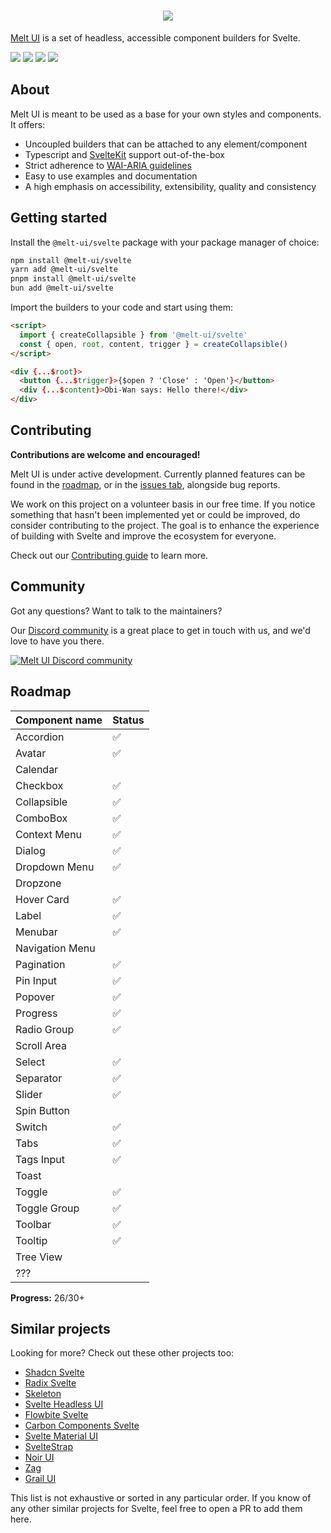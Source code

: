 <h1 align="center">
 <img align="center" src="https://raw.githubusercontent.com/melt-ui/melt-ui/main/static/banner.png"  />
</h1>

[Melt UI](https://www.melt-ui.com/) is a set of headless, accessible component builders for Svelte.

[![](https://img.shields.io/npm/v/@melt-ui/svelte?style=flat-square)](https://www.npmjs.com/package/@melt-ui/svelte)
[![](https://img.shields.io/github/actions/workflow/status/melt-ui/melt-ui/ci.yaml?style=flat-square)](https://github.com/melt-ui/melt-ui/actions/workflows/ci.yaml)
![](https://img.shields.io/github/license/melt-ui/melt-ui?style=flat-square)
[![](https://dcbadge.vercel.app/api/server/2QDjZkYunf?style=flat-square)](https://discord.gg/2QDjZkYunf)

## About

Melt UI is meant to be used as a base for your own styles and components. It offers:

- Uncoupled builders that can be attached to any element/component
- Typescript and [SvelteKit](https://kit.svelte.dev/) support out-of-the-box
- Strict adherence to [WAI-ARIA guidelines](https://www.w3.org/WAI/ARIA/apg/)
- Easy to use examples and documentation
- A high emphasis on accessibility, extensibility, quality and consistency

## Getting started

Install the `@melt-ui/svelte` package with your package manager of choice:

```sh
npm install @melt-ui/svelte
yarn add @melt-ui/svelte
pnpm install @melt-ui/svelte
bun add @melt-ui/svelte
```

Import the builders to your code and start using them:

```html
<script>
  import { createCollapsible } from '@melt-ui/svelte'
  const { open, root, content, trigger } = createCollapsible()
</script>

<div {...$root}>
  <button {...$trigger}>{$open ? 'Close' : 'Open'}</button>
  <div {...$content}>Obi-Wan says: Hello there!</div>
</div>
```

## Contributing

**Contributions are welcome and encouraged!**

Melt UI is under active development. Currently planned features can be found in the
[roadmap](#roadmap), or in the [issues tab](https://github.com/melt-ui/melt-ui/issues), alongside
bug reports.

We work on this project on a volunteer basis in our free time. If you notice something that hasn't
been implemented yet or could be improved, do consider contributing to the project. The goal is to
enhance the experience of building with Svelte and improve the ecosystem for everyone.

Check out our [Contributing guide](./CONTRIBUTING.md) to learn more.

## Community

Got any questions? Want to talk to the maintainers?

Our [Discord community](https://discord.gg/2QDjZkYunf) is a great place to get in touch with us, and
we'd love to have you there.

<a href="https://discord.gg/2QDjZkYunf" alt="Melt UI Discord community">
<picture>
  <source media="(prefers-color-scheme: dark)" srcset="https://invidget.switchblade.xyz/2QDjZkYunf">
  <img alt="Melt UI Discord community" src="https://invidget.switchblade.xyz/2QDjZkYunf?theme=light">
</picture>
</a>

## Roadmap

| Component name  | Status |
| --------------- | ------ |
| Accordion       | ✅     |
| Avatar          | ✅     |
| Calendar        |        |
| Checkbox        | ✅     |
| Collapsible     | ✅     |
| ComboBox        | ✅     |
| Context Menu    | ✅     |
| Dialog          | ✅     |
| Dropdown Menu   | ✅     |
| Dropzone        |        |
| Hover Card      | ✅     |
| Label           | ✅     |
| Menubar         | ✅     |
| Navigation Menu |        |
| Pagination      | ✅     |
| Pin Input       | ✅     |
| Popover         | ✅     |
| Progress        | ✅     |
| Radio Group     | ✅     |
| Scroll Area     |        |
| Select          | ✅     |
| Separator       | ✅     |
| Slider          | ✅     |
| Spin Button     |        |
| Switch          | ✅     |
| Tabs            | ✅     |
| Tags Input      | ✅     |
| Toast           |        |
| Toggle          | ✅     |
| Toggle Group    | ✅     |
| Toolbar         | ✅     |
| Tooltip         | ✅     |
| Tree View       |        |
| ???             |        |

**Progress:** 26/30+

## Similar projects

Looking for more? Check out these other projects too:

- [Shadcn Svelte](https://shadcn-svelte.com/)
- [Radix Svelte](https://radix-svelte.com/)
- [Skeleton](https://skeleton.dev/)
- [Svelte Headless UI](https://svelte-headlessui.goss.io/docs)
- [Flowbite Svelte](https://flowbite-svelte.com/)
- [Carbon Components Svelte](https://github.com/carbon-design-system/carbon-components-svelte/)
- [Svelte Material UI](https://sveltematerialui.com/)
- [SvelteStrap](https://github.com/bestguy/sveltestrap)
- [Noir UI](https://github.com/khairulhaaziq/noir-ui)
- [Zag](https://github.com/chakra-ui/zag)
- [Grail UI](https://grail-ui.vercel.app/)

This list is not exhaustive or sorted in any particular order. If you know of any other similar
projects for Svelte, feel free to open a PR to add them here.

